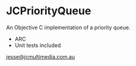 JCPriorityQueue
===============

An Objective C implementation of a priority queue. 

 * ARC
 * Unit tests included
 
 jesse@jcmultimedia.com.au
 